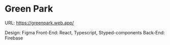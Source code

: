 # Green Park
URL: <a href="https://greenpark.web.app/">https://greenpark.web.app/</a>

Design: Figma
Front-End: React, Typescript, Styped-components
Back-End: Firebase
